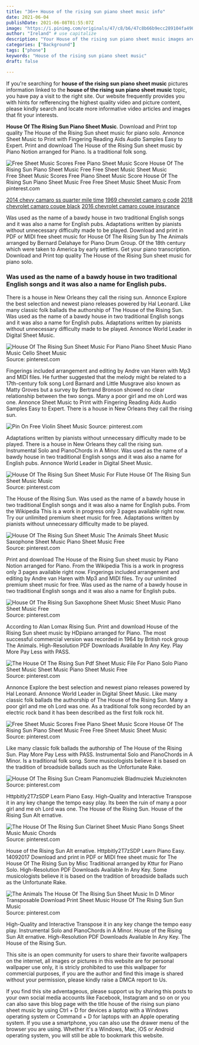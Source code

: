 ```yaml
---
title: "36++ House of the rising sun piano sheet music info"
date: 2021-06-04
publishDate: 2021-06-08T01:55:07Z
image: "https://i.pinimg.com/originals/47/c8/b6/47c8b66b9ecc289104fa4908d4ee25a9.gif"
author: "Ireland" # use capitalize
description: "Your House of the rising sun piano sheet music images are ready in this website. House of the rising sun piano sheet music are a topic that is being searched for and liked by netizens now. You can Get the House of the rising sun piano sheet music files here. Download all free photos."
categories: ["Background"]
tags: ["phone"]
keywords: "House of the rising sun piano sheet music"
draft: false

---
```


If you're searching for **house of the rising sun piano sheet music** pictures information linked to the **house of the rising sun piano sheet music** topic, you have pay a visit to the right  site.  Our website frequently  provides you with  hints  for refferencing  the highest  quality video and picture  content, please kindly search and locate more informative video articles and images  that fit your interests.

**House Of The Rising Sun Piano Sheet Music**. Download and Print top quality The House of the Rising Sun sheet music for piano solo. Annonce Sheet Music to Print with Fingering Reading Aids Audio Samples Easy to Expert. Print and download The House of the Rising Sun sheet music by Piano Notion arranged for Piano. Is a traditional folk song.

![Free Sheet Music Scores Free Piano Sheet Music Score House Of The Rising Sun Piano Sheet Music Free Free Sheet Music Sheet Music](https://i.pinimg.com/originals/b1/9d/32/b19d32e2f596892741e8028c22a8a3ff.png "Free Sheet Music Scores Free Piano Sheet Music Score House Of The Rising Sun Piano Sheet Music Free Free Sheet Music Sheet Music")
Free Sheet Music Scores Free Piano Sheet Music Score House Of The Rising Sun Piano Sheet Music Free Free Sheet Music Sheet Music From pinterest.com

[2014 chevy camaro ss quarter mile time](/2014-chevy-camaro-ss-quarter-mile-time/)
[1969 chevrolet camaro g code](/1969-chevrolet-camaro-g-code/)
[2018 chevrolet camaro coupe black](/2018-chevrolet-camaro-coupe-black/)
[2016 chevrolet camaro coupe insurance](/2016-chevrolet-camaro-coupe-insurance/)

Was used as the name of a bawdy house in two traditional English songs and it was also a name for English pubs. Adaptations written by pianists without unnecessary difficulty made to be played. Download and print in PDF or MIDI free sheet music for House Of The Rising Sun by The Animals arranged by Bernard Delahaye for Piano Drum Group. Of the 18th century which were taken to America by early settlers. Get your piano transcription. Download and Print top quality The House of the Rising Sun sheet music for piano solo.

### Was used as the name of a bawdy house in two traditional English songs and it was also a name for English pubs.

There is a house in New Orleans they call the rising sun. Annonce Explore the best selection and newest piano releases powered by Hal Leonard. Like many classic folk ballads the authorship of The House of the Rising Sun. Was used as the name of a bawdy house in two traditional English songs and it was also a name for English pubs. Adaptations written by pianists without unnecessary difficulty made to be played. Annonce World Leader in Digital Sheet Music.


![House Of The Rising Sun Sheet Music For Piano Piano Sheet Music Piano Music Cello Sheet Music](https://i.pinimg.com/originals/f7/15/0a/f7150afb8f66fab6e8003d6d328eb93b.gif "House Of The Rising Sun Sheet Music For Piano Piano Sheet Music Piano Music Cello Sheet Music")
Source: pinterest.com

Fingerings included arrangement and editing by Andre van Haren with Mp3 and MIDI files. He further suggested that the melody might be related to a 17th-century folk song Lord Barnard and Little Musgrave also known as Matty Groves but a survey by Bertrand Bronson showed no clear relationship between the two songs. Many a poor girl and me oh Lord was one. Annonce Sheet Music to Print with Fingering Reading Aids Audio Samples Easy to Expert. There is a house in New Orleans they call the rising sun.

![Pin On Free Violin Sheet Music](https://i.pinimg.com/originals/0f/59/fb/0f59fb74753deb820f204ad1c740f763.png "Pin On Free Violin Sheet Music")
Source: pinterest.com

Adaptations written by pianists without unnecessary difficulty made to be played. There is a house in New Orleans they call the rising sun. Instrumental Solo and PianoChords in A Minor. Was used as the name of a bawdy house in two traditional English songs and it was also a name for English pubs. Annonce World Leader in Digital Sheet Music.

![House Of The Rising Sun Sheet Music For Flute House Of The Rising Sun Sheet Music Music](https://i.pinimg.com/originals/f7/54/07/f75407214147fa01a495a89c90d00924.gif "House Of The Rising Sun Sheet Music For Flute House Of The Rising Sun Sheet Music Music")
Source: pinterest.com

The House of the Rising Sun. Was used as the name of a bawdy house in two traditional English songs and it was also a name for English pubs. From the Wikipedia This is a work in progress only 3 pages available right now. Try our unlimited premium sheet music for free. Adaptations written by pianists without unnecessary difficulty made to be played.

![House Of The Rising Sun Sheet Music The Animals Sheet Music Saxophone Sheet Music Piano Sheet Music Free](https://i.pinimg.com/originals/fb/b3/26/fbb326b0fa8b143809ee9f655a12b532.jpg "House Of The Rising Sun Sheet Music The Animals Sheet Music Saxophone Sheet Music Piano Sheet Music Free")
Source: pinterest.com

Print and download The House of the Rising Sun sheet music by Piano Notion arranged for Piano. From the Wikipedia This is a work in progress only 3 pages available right now. Fingerings included arrangement and editing by Andre van Haren with Mp3 and MIDI files. Try our unlimited premium sheet music for free. Was used as the name of a bawdy house in two traditional English songs and it was also a name for English pubs.

![House Of The Rising Sun Saxophone Sheet Music Sheet Music Piano Sheet Music Free](https://i.pinimg.com/originals/d8/8d/e8/d88de8f0102c1559a2e4dbd6967f4976.png "House Of The Rising Sun Saxophone Sheet Music Sheet Music Piano Sheet Music Free")
Source: pinterest.com

According to Alan Lomax Rising Sun. Print and download House of the Rising Sun sheet music by HDpiano arranged for Piano. The most successful commercial version was recorded in 1964 by British rock group The Animals. High-Resolution PDF Downloads Available In Any Key. Play More Pay Less with PASS.

![The House Of The Rising Sun Pdf Sheet Music File For Piano Solo Piano Sheet Music Sheet Music Piano Sheet Music Free](https://i.pinimg.com/originals/28/f7/1c/28f71c0dbb1a5d078a7508115c849c7f.gif "The House Of The Rising Sun Pdf Sheet Music File For Piano Solo Piano Sheet Music Sheet Music Piano Sheet Music Free")
Source: pinterest.com

Annonce Explore the best selection and newest piano releases powered by Hal Leonard. Annonce World Leader in Digital Sheet Music. Like many classic folk ballads the authorship of The House of the Rising Sun. Many a poor girl and me oh Lord was one. As a traditional folk song recorded by an electric rock band it has been described as the first folk rock hit.

![Free Sheet Music Scores Free Piano Sheet Music Score House Of The Rising Sun Piano Sheet Music Free Free Sheet Music Sheet Music](https://i.pinimg.com/originals/b1/9d/32/b19d32e2f596892741e8028c22a8a3ff.png "Free Sheet Music Scores Free Piano Sheet Music Score House Of The Rising Sun Piano Sheet Music Free Free Sheet Music Sheet Music")
Source: pinterest.com

Like many classic folk ballads the authorship of The House of the Rising Sun. Play More Pay Less with PASS. Instrumental Solo and PianoChords in A Minor. Is a traditional folk song. Some musicologists believe it is based on the tradition of broadside ballads such as the Unfortunate Rake.

![House Of The Rising Sun Cream Pianomuziek Bladmuziek Muzieknoten](https://i.pinimg.com/originals/e2/aa/ce/e2aaceb199ae931a27c9d76d84f6771f.png "House Of The Rising Sun Cream Pianomuziek Bladmuziek Muzieknoten")
Source: pinterest.com

Httpbitly2T7zSDP Learn Piano Easy. High-Quality and Interactive Transpose it in any key change the tempo easy play. Its been the ruin of many a poor girl and me oh Lord was one. The House of the Rising Sun. House of the Rising Sun Alt ernative.

![The House Of The Rising Sun Clarinet Sheet Music Piano Songs Sheet Music Music Chords](https://i.pinimg.com/originals/8b/13/d8/8b13d85f060e532e82542cd181b3d027.png "The House Of The Rising Sun Clarinet Sheet Music Piano Songs Sheet Music Music Chords")
Source: pinterest.com

House of the Rising Sun Alt ernative. Httpbitly2T7zSDP Learn Piano Easy. 14092017 Download and print in PDF or MIDI free sheet music for The House Of The Rising Sun by Misc Traditional arranged by Kttur for Piano Solo. High-Resolution PDF Downloads Available In Any Key. Some musicologists believe it is based on the tradition of broadside ballads such as the Unfortunate Rake.

![The Animals The House Of The Rising Sun Sheet Music In D Minor Transposable Download Print Sheet Music House Of The Rising Sun Sun Music](https://i.pinimg.com/originals/47/c8/b6/47c8b66b9ecc289104fa4908d4ee25a9.gif "The Animals The House Of The Rising Sun Sheet Music In D Minor Transposable Download Print Sheet Music House Of The Rising Sun Sun Music")
Source: pinterest.com

High-Quality and Interactive Transpose it in any key change the tempo easy play. Instrumental Solo and PianoChords in A Minor. House of the Rising Sun Alt ernative. High-Resolution PDF Downloads Available In Any Key. The House of the Rising Sun.

This site is an open community for users to share their favorite wallpapers on the internet, all images or pictures in this website are for personal wallpaper use only, it is stricly prohibited to use this wallpaper for commercial purposes, if you are the author and find this image is shared without your permission, please kindly raise a DMCA report to Us.

If you find this site adventageous, please support us by sharing this posts to your own social media accounts like Facebook, Instagram and so on or you can also save this blog page with the title house of the rising sun piano sheet music by using Ctrl + D for devices a laptop with a Windows operating system or Command + D for laptops with an Apple operating system. If you use a smartphone, you can also use the drawer menu of the browser you are using. Whether it's a Windows, Mac, iOS or Android operating system, you will still be able to bookmark this website.
